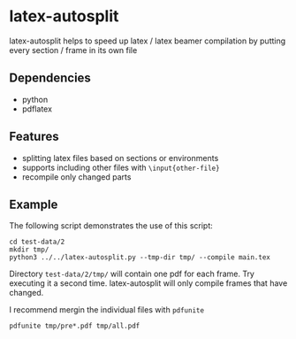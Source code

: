 # latex-autosplit
latex-autosplit helps to speed up latex / latex beamer compilation by putting every section / frame in its own file

## Dependencies

- python
- pdflatex

## Features

- splitting latex files based on sections or environments
- supports including other files with `\input{other-file}`
- recompile only changed parts


## Example

The following script demonstrates the use of this script:
```
cd test-data/2
mkdir tmp/
python3 ../../latex-autosplit.py --tmp-dir tmp/ --compile main.tex
```
Directory `test-data/2/tmp/` will contain one pdf for each frame. Try executing it a second time. latex-autosplit will only compile frames that have changed.

I recommend mergin the individual files with `pdfunite`

```
pdfunite tmp/pre*.pdf tmp/all.pdf
```

